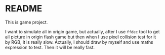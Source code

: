 # README
This is game project.

I want to simulate all in origin game, but actually, after I use `ffdec` tool to get all picture in origin flash game but then when I use pixel collision test for it by RGB, it is really slow. 
Actually, I should draw by myself and use maths expression to test. Then it will be really fast.